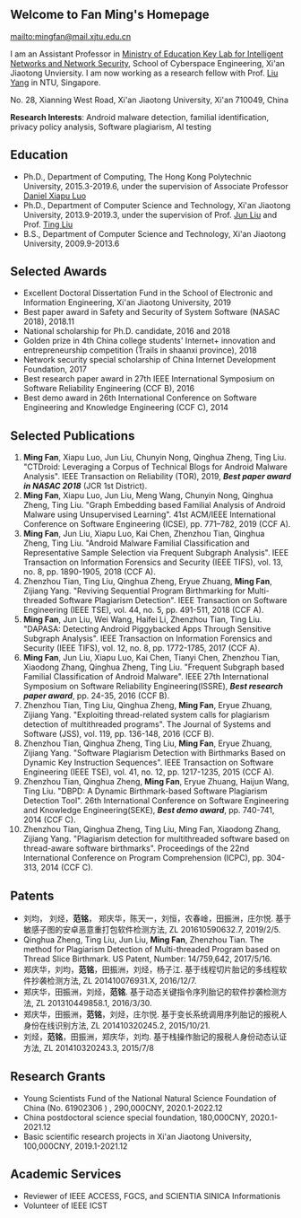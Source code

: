 
## Welcome to Fan Ming's Homepage 

[mailto:mingfan@mail.xjtu.edu.cn](mailto:mingfan@mail.xjtu.edu.cn)

I am an Assistant Professor in [Ministry of Education Key Lab for Intelligent Networks and Network Security](http://nskeylab.xjtu.edu.cn/site/lab/), School of Cyberspace Engineering, Xi'an Jiaotong Unviersity. I am now working as a research fellow with Prof. [Liu Yang](https://www.ntu.edu.sg/home/yangliu/) in NTU, Singapore.



No. 28, Xianning West Road, Xi'an Jiaotong University, Xi'an 710049, China

**Research Interests**: Android malware detection, familial identification, privacy policy analysis, Software plagiarism, AI testing

## Education

- Ph.D., Department of Computing, The Hong Kong Polytechnic University, 2015.3-2019.6, under the supervision of Associate Professor [Daniel Xiapu Luo](https://www4.comp.polyu.edu.hk/~csxluo/)
- Ph.D., Department of Computer Science and Technology, Xi'an Jiaotong University, 2013.9-2019.3, under the supervision of Prof. [Jun Liu](http://gr.xjtu.edu.cn/web/liukeen/1) and Prof. [Ting Liu](http://gr.xjtu.edu.cn/web/tingliu)
- B.S., Department of Computer Science and Technology, Xi'an Jiaotong University, 2009.9-2013.6

## Selected Awards

 - Excellent Doctoral Dissertation Fund in the School of Electronic and Information Engineering, Xi'an Jiaotong University, 2019
 - Best paper award in Safety and Security of System Software (NASAC 2018), 2018.11
 - National scholarship for Ph.D. candidate, 2016 and 2018
 - Golden prize in 4th China college students' Internet+ innovation and entrepreneurship competition (Trails in shaanxi province), 2018
 - Network security special scholarship of China Internet Development Foundation, 2017
 - Best research paper award in 27th IEEE International Symposium on Software Reliability Engineering (CCF B), 2016
 - Best demo award in 26th International Conference on Software Engineering and Knowledge Engineering (CCF C), 2014


## Selected Publications

1. **Ming Fan**, Xiapu Luo, Jun Liu, Chunyin Nong, Qinghua Zheng, Ting Liu. "CTDroid: Leveraging a Corpus of Technical Blogs for Android Malware Analysis". IEEE Transaction on Reliability (TOR), 2019, ***Best paper award in NASAC 2018*** (JCR 1st District).
2. **Ming Fan**, Xiapu Luo, Jun Liu, Meng Wang, Chunyin Nong, Qinghua Zheng, Ting Liu. "Graph Embedding based Familial Analysis of Android Malware using Unsupervised Learning". 41st ACM/IEEE International Conference on Software Engineering (ICSE), pp. 771–782, 2019 (CCF A).
3. **Ming Fan**, Jun Liu, Xiapu Luo, Kai Chen, Zhenzhou Tian, Qinghua Zheng, Ting Liu. "Android Malware Familial Classification and Representative Sample Selection via Frequent Subgraph Analysis". IEEE Transaction on Information Forensics and Security (IEEE TIFS), vol. 13, no. 8, pp. 1890-1905, 2018 (CCF A).
4. Zhenzhou Tian, Ting Liu, Qinghua Zheng, Eryue Zhuang, **Ming Fan**, Zijiang Yang. "Reviving Sequential Program Birthmarking for Multi-threaded Software Plagiarism Detection". IEEE Transaction on Software Engineering (IEEE TSE), vol. 44, no. 5, pp. 491-511, 2018 (CCF A).
5. **Ming Fan**, Jun Liu, Wei Wang, Haifei Li, Zhenzhou Tian, Ting Liu. "DAPASA: Detecting Android Piggybacked Apps Through Sensitive Subgraph Analysis". IEEE Transaction on Information Forensics and Security (IEEE TIFS), vol. 12, no. 8, pp. 1772-1785, 2017 (CCF A).
6. **Ming Fan**, Jun Liu, Xiapu Luo, Kai Chen, Tianyi Chen, Zhenzhou Tian, Xiaodong Zhang, Qinghua Zheng, Ting Liu. "Frequent Subgraph based Familial Classification of Android Malware". IEEE 27th International Symposium on Software Reliability Engineering(ISSRE), ***Best research paper award***, pp. 24-35, 2016 (CCF B).
7. Zhenzhou Tian, Ting Liu, Qinghua Zheng, **Ming Fan**, Eryue Zhuang, Zijiang Yang. "Exploiting thread-related system calls for plagiarism detection of multithreaded programs". The Journal of Systems and Software (JSS), vol. 119, pp. 136-148, 2016 (CCF B).
8. Zhenzhou Tian, Qinghua Zheng, Ting Liu, **Ming Fan**, Eryue Zhuang, Zijiang Yang. "Software Plagiarism Detection with Birthmarks Based on Dynamic Key Instruction Sequences". IEEE Transaction on Software Engineering (IEEE TSE), vol. 41, no. 12, pp. 1217-1235, 2015 (CCF A).
9. Zhenzhou Tian, Qinghua Zheng, **Ming Fan**, Eryue Zhuang, Haijun Wang, Ting Liu. "DBPD: A Dynamic Birthmark-based Software Plagiarism Detection Tool". 26th International Conference on Software Engineering and Knowledge Engineering(SEKE), ***Best demo award***, pp. 740-741, 2014 (CCF C).
10. Zhenzhou Tian, Qinghua Zheng, Ting Liu, Ming Fan, Xiaodong Zhang, Zijiang Yang. "Plagiarism detection for multithreaded software based on thread-aware software birthmarks". Proceedings of the 22nd International Conference on Program Comprehension (ICPC), pp. 304-313, 2014 (CCF C).

## Patents

- 刘均， 刘烃，**范铭**， 郑庆华，陈天一，刘恒，农春崯，田振洲，庄尔悦. 基于敏感子图的安卓恶意重打包软件检测方法, ZL 201610590632.7, 2019/2/5.
- Qinghua Zheng, Ting Liu, Jun Liu, **Ming Fan**, Zhenzhou Tian. The method for Plagiarism Detection of Multi-threaded Program based on Thread Slice Birthmark. US Patent, Number: 14/759,642, 2017/5/16.
- 郑庆华，刘均，**范铭**，田振洲，刘烃，杨子江. 基于线程切片胎记的多线程软件抄袭检测方法, ZL 201410076931.X, 2016/12/7.
- 郑庆华，田振洲，刘烃，**范铭**. 基于动态关键指令序列胎记的软件抄袭检测方法, ZL 201310449858.1, 2016/3/30.
- 郑庆华，田振洲，**范铭**，刘烃，庄尔悦. 基于变长系统调用序列胎记的报税人身份在线识别方法, ZL 201410320245.2, 2015/10/21.
- 刘烃，**范铭**，田振洲，郑庆华，刘均. 基于栈操作胎记的报税人身份动态认证方法, ZL 201410320243.3, 2015/7/8

## Research Grants
- Young Scientists Fund of the National Natural Science Foundation of China (No. 61902306 ) , 290,000CNY, 2020.1-2022.12
- China postdoctoral science special foundation, 180,000CNY, 2020.1-2021.12
- Basic scientific research projects in Xi'an Jiaotong University, 100,000CNY, 2019.1-2021.12

## Academic Services
- Reviewer of IEEE ACCESS, FGCS, and SCIENTIA SINICA Informationis
- Volunteer of IEEE ICST

